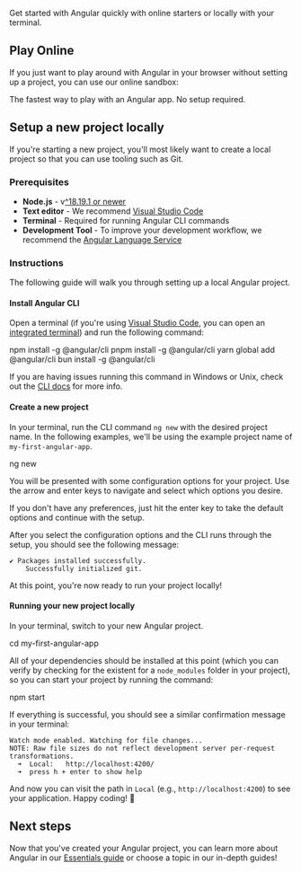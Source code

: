 <docs-decorative-header title="Installation" imgSrc="adev/src/assets/images/what_is_angular.svg"> <!-- markdownlint-disable-line -->
</docs-decorative-header>

Get started with Angular quickly with online starters or locally with your terminal.

## Play Online

If you just want to play around with Angular in your browser without setting up a project, you can use our online sandbox:

<docs-card-container>
  <docs-card title="" href="/playground" link="Open on Playground">
  The fastest way to play with an Angular app. No setup required.
  </docs-card>
</docs-card-container>

## Setup a new project locally

If you're starting a new project, you'll most likely want to create a local project so that you can use tooling such as Git.

### Prerequisites

- **Node.js** - v[^18.19.1 or newer](/reference/versions)
- **Text editor** - We recommend [Visual Studio Code](https://code.visualstudio.com/)
- **Terminal** - Required for running Angular CLI commands
- **Development Tool** - To improve your development workflow, we recommend the [Angular Language Service](/tools/language-service)

### Instructions

The following guide will walk you through setting up a local Angular project.

#### Install Angular CLI

Open a terminal (if you're using [Visual Studio Code](https://code.visualstudio.com/), you can open an [integrated terminal](https://code.visualstudio.com/docs/editor/integrated-terminal)) and run the following command:

<docs-code-multifile>
  <docs-code
    header="npm"
    >
    npm install -g @angular/cli
    </docs-code>
  <docs-code
    header="pnpm"
    >
    pnpm install -g @angular/cli
    </docs-code>
  <docs-code
    header="yarn"
    >
    yarn global add @angular/cli
    </docs-code>
  <docs-code
    header="bun"
    >
    bun install -g @angular/cli
    </docs-code>

</docs-code-multifile>

If you are having issues running this command in Windows or Unix, check out the [CLI docs](/tools/cli/setup-local#install-the-angular-cli) for more info.

#### Create a new project

In your terminal, run the CLI command `ng new` with the desired project name. In the following examples, we'll be using the example project name of `my-first-angular-app`.

<docs-code language="shell">

ng new <project-name>

</docs-code>

You will be presented with some configuration options for your project. Use the arrow and enter keys to navigate and select which options you desire.

If you don't have any preferences, just hit the enter key to take the default options and continue with the setup.

After you select the configuration options and the CLI runs through the setup, you should see the following message:

```shell
✔ Packages installed successfully.
    Successfully initialized git.
```

At this point, you're now ready to run your project locally!

#### Running your new project locally

In your terminal, switch to your new Angular project.

<docs-code language="shell">

cd my-first-angular-app

</docs-code>

All of your dependencies should be installed at this point (which you can verify by checking for the existent for a `node_modules` folder in your project), so you can start your project by running the command:

<docs-code language="shell">

npm start

</docs-code>

If everything is successful, you should see a similar confirmation message in your terminal:

```shell
Watch mode enabled. Watching for file changes...
NOTE: Raw file sizes do not reflect development server per-request transformations.
  ➜  Local:   http://localhost:4200/
  ➜  press h + enter to show help
```

And now you can visit the path in `Local` (e.g., `http://localhost:4200`) to see your application. Happy coding! 🎉

## Next steps

Now that you've created your Angular project, you can learn more about Angular in our [Essentials guide](/essentials) or choose a topic in our in-depth guides!

